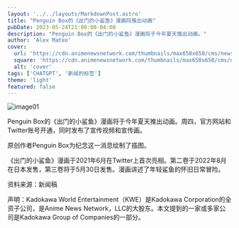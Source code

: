 ```yaml
---
layout: '../../layouts/MarkdownPost.astro'
title: "Penguin Box的《出门的小鲨鱼》漫画将推出动画"
pubDate: 2023-05-24T21:00:00-04:00
description: "Penguin Box的《出门的小鲨鱼》漫画将于今年夏天推出动画。"
author: 'Alex Mateo'
cover:
  url: 'https://cdn.animenewsnetwork.com/thumbnails/max650x650/cms/news.6/198394/odekake-kozame.png.jpg'
  square: 'https://cdn.animenewsnetwork.com/thumbnails/max650x650/cms/news.6/198394/odekake-kozame.png.jpg'
  alt: 'cover'
tags: ['CHATGPT', '新闻的标签']
theme: 'light'
featured: false
---
```


![image01](https://cdn.animenewsnetwork.com/thumbnails/max650x650/cms/news.6/198394/odekake-kozame.png.jpg)

Penguin Box的《出门的小鲨鱼》漫画将于今年夏天推出动画。周四，官方网站和Twitter账号开通，同时发布了宣传视频和宣传画。

原创作者Penguin Box为纪念这一消息绘制了插图。

《出门的小鲨鱼》漫画于2021年6月在Twitter上首次亮相。第二卷于2022年8月在日本发售，第三卷将于5月30日发售。漫画讲述了年轻鲨鱼的怀旧日常冒险。

资料来源：新闻稿

声明：Kadokawa World Entertainment（KWE）是Kadokawa Corporation的全资子公司，是Anime News Network，LLC的大股东。本文提到的一家或多家公司是Kadokawa Group of Companies的一部分。